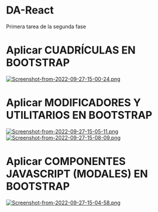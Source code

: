 # DA-React
Primera tarea de la segunda fase
# Aplicar CUADRÍCULAS EN BOOTSTRAP 
[![Screenshot-from-2022-09-27-15-00-24.png](https://i.postimg.cc/y887dpyr/Screenshot-from-2022-09-27-15-00-24.png)](https://postimg.cc/KRw6pNVn)
# Aplicar MODIFICADORES Y UTILITARIOS EN BOOTSTRAP
[![Screenshot-from-2022-09-27-15-05-11.png](https://i.postimg.cc/k58M36cn/Screenshot-from-2022-09-27-15-05-11.png)](https://postimg.cc/GBLnvpVN)
[![Screenshot-from-2022-09-27-15-08-09.png](https://i.postimg.cc/RFtzJj84/Screenshot-from-2022-09-27-15-08-09.png)](https://postimg.cc/LYmWr02b)
# Aplicar COMPONENTES JAVASCRIPT (MODALES) EN BOOTSTRAP
[![Screenshot-from-2022-09-27-15-04-58.png](https://i.postimg.cc/Hkv8syXX/Screenshot-from-2022-09-27-15-04-58.png)](https://postimg.cc/68RpMTHp)


